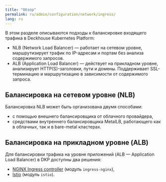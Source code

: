 ```yaml
---
title: "Обзор"
permalink: ru/admin/configuration/network/ingress/
lang: ru
---
```


В этом разделе описываются подходы к балансировке входящего трафика в Deckhouse Kubernetes Platform:

- NLB (Network Load Balancer) — работает на сетевом уровне, маршрутизирует трафик по IP-адресам и портам без анализа содержимого запросов.
- ALB (Application Load Balancer) — действует на прикладном уровне, анализирует HTTP(S)-заголовки, пути и домены. Поддерживает SSL-терминацию и маршрутизацию в зависимости от содержимого запроса.

## Балансировка на сетевом уровне (NLB)

Балансировка NLB может быть организована двумя способами:
- с помощью внешнего балансировщика от облачного провайдера,
- средствами внутреннего балансировщика MetalLB, работающего как в облачных, так и в bare-metal кластерах.

## Балансировка на прикладном уровне (ALB)

Для балансировки трафика на уровне приложений (ALB — Application Load Balancer) в DKP доступны два решения:
- [NGINX Ingress controller](https://github.com/kubernetes/ingress-nginx) (модуль `ingress-nginx`),
- [Istio](https://istio.io/) (модуль `istio`).
